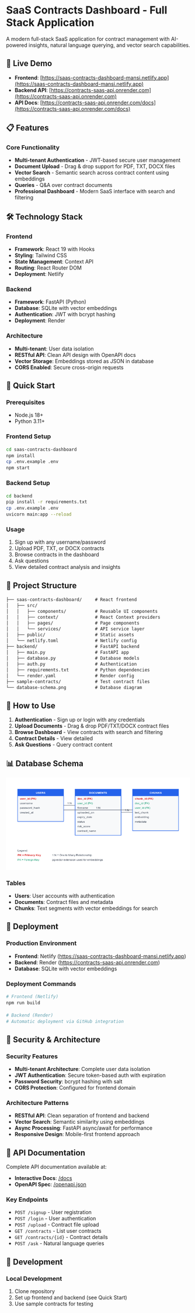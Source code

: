 # SaaS Contracts Dashboard - Full Stack Application

A modern full-stack SaaS application for contract management with AI-powered insights, natural language querying, and vector search capabilities.

## 🚀 Live Demo

- **Frontend**: [https://saas-contracts-dashboard-mansi.netlify.app](https://saas-contracts-dashboard-mansi.netlify.app)
- **Backend API**: [https://contracts-saas-api.onrender.com](https://contracts-saas-api.onrender.com)
- **API Docs**: [https://contracts-saas-api.onrender.com/docs](https://contracts-saas-api.onrender.com/docs)

## 📋 Features

### Core Functionality
- **Multi-tenant Authentication** - JWT-based secure user management
- **Document Upload** - Drag & drop support for PDF, TXT, DOCX files
- **Vector Search** - Semantic search across contract content using embeddings
- **Queries** - Q&A over contract documents
- **Professional Dashboard** - Modern SaaS interface with search and filtering

## 🛠️ Technology Stack

### Frontend
- **Framework**: React 19 with Hooks
- **Styling**: Tailwind CSS
- **State Management**: Context API
- **Routing**: React Router DOM
- **Deployment**: Netlify

### Backend
- **Framework**: FastAPI (Python)
- **Database**: SQLite with vector embeddings
- **Authentication**: JWT with bcrypt hashing
- **Deployment**: Render

### Architecture
- **Multi-tenant**: User data isolation
- **RESTful API**: Clean API design with OpenAPI docs
- **Vector Storage**: Embeddings stored as JSON in database
- **CORS Enabled**: Secure cross-origin requests

## 🚀 Quick Start

### Prerequisites
- Node.js 18+
- Python 3.11+

### Frontend Setup
```bash
cd saas-contracts-dashboard
npm install
cp .env.example .env
npm start
```

### Backend Setup
```bash
cd backend
pip install -r requirements.txt
cp .env.example .env
uvicorn main:app --reload
```

### Usage
1. Sign up with any username/password
2. Upload PDF, TXT, or DOCX contracts
3. Browse contracts in the dashboard
4. Ask questions
5. View detailed contract analysis and insights

## 📁 Project Structure

```
├── saas-contracts-dashboard/     # React frontend
│   ├── src/
│   │   ├── components/           # Reusable UI components
│   │   ├── context/              # React Context providers
│   │   ├── pages/                # Page components
│   │   └── services/             # API service layer
│   ├── public/                   # Static assets
│   └── netlify.toml              # Netlify config
├── backend/                      # FastAPI backend
│   ├── main.py                   # FastAPI app
│   ├── database.py               # Database models
│   ├── auth.py                   # Authentication
│   ├── requirements.txt          # Python dependencies
│   └── render.yaml               # Render config
├── sample-contracts/             # Test contract files
└── database-schema.png           # Database diagram
```

## 🧪 How to Use

1. **Authentication** - Sign up or login with any credentials
2. **Upload Documents** - Drag & drop PDF/TXT/DOCX contract files
3. **Browse Dashboard** - View contracts with search and filtering
4. **Contract Details** - View detailed
5. **Ask Questions** - Query contract content

## 📊 Database Schema

![Database Schema](database-er-diagram.png)

### Tables
- **Users**: User accounts with authentication
- **Documents**: Contract files and metadata
- **Chunks**: Text segments with vector embeddings for search

## 🚀 Deployment

### Production Environment
- **Frontend**: Netlify (https://saas-contracts-dashboard-mansi.netlify.app)
- **Backend**: Render (https://contracts-saas-api.onrender.com)
- **Database**: SQLite with vector embeddings

### Deployment Commands
```bash
# Frontend (Netlify)
npm run build

# Backend (Render)
# Automatic deployment via GitHub integration
```

## 🔐 Security & Architecture

### Security Features
- **Multi-tenant Architecture**: Complete user data isolation
- **JWT Authentication**: Secure token-based auth with expiration
- **Password Security**: bcrypt hashing with salt
- **CORS Protection**: Configured for frontend domain

### Architecture Patterns
- **RESTful API**: Clean separation of frontend and backend
- **Vector Search**: Semantic similarity using embeddings
- **Async Processing**: FastAPI async/await for performance
- **Responsive Design**: Mobile-first frontend approach

## 📝 API Documentation

Complete API documentation available at:
- **Interactive Docs**: [/docs](https://contracts-saas-api.onrender.com/docs)
- **OpenAPI Spec**: [/openapi.json](https://contracts-saas-api.onrender.com/openapi.json)

### Key Endpoints
- `POST /signup` - User registration
- `POST /login` - User authentication  
- `POST /upload` - Contract file upload
- `GET /contracts` - List user contracts
- `GET /contracts/{id}` - Contract details
- `POST /ask` - Natural language queries

## 🔧 Development

### Local Development
1. Clone repository
2. Set up frontend and backend (see Quick Start)
3. Use sample contracts for testing

